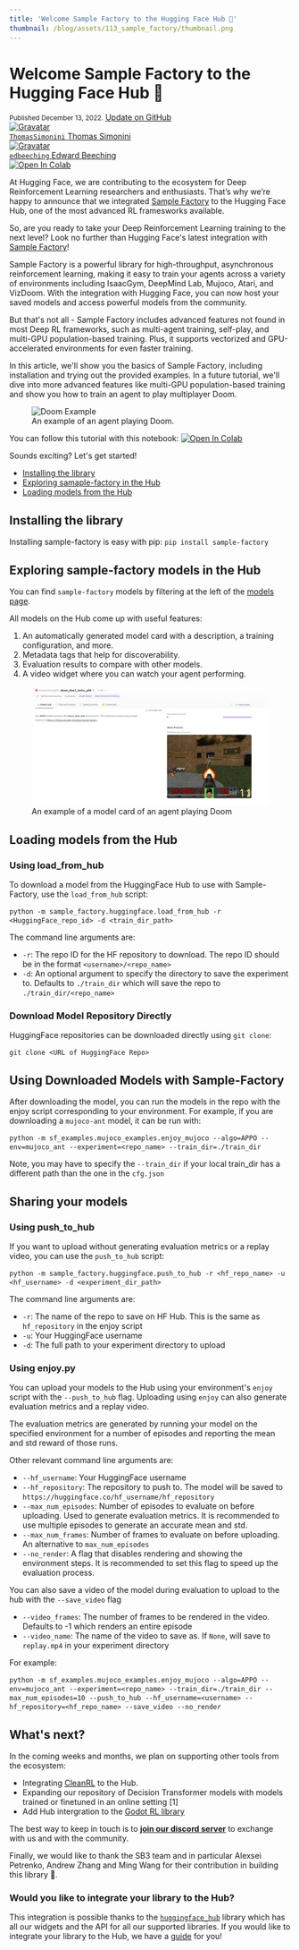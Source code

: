 ```yaml
---
title: 'Welcome Sample Factory to the Hugging Face Hub 🤗'
thumbnail: /blog/assets/113_sample_factory/thumbnail.png
---
```


<h1>
    Welcome Sample Factory to the Hugging Face Hub 🤗
</h1>

<div class="blog-metadata">
    <small>Published December 13, 2022.</small>
    <a target="_blank" class="btn no-underline text-sm mb-5 font-sans" href="https://github.com/huggingface/blog/blob/main/sample-factory.md">
        Update on GitHub
    </a>
</div>

<div class="author-card">
    <a href="/ThomasSimonini"> 
        <img class="avatar avatar-user" src="https://aeiljuispo.cloudimg.io/v7/https://s3.amazonaws.com/moonup/production/uploads/1632748593235-60cae820b1c79a3e4b436664.jpeg?w=200&h=200&f=face" title="Gravatar">
        <div class="bfc">
            <code>ThomasSimonini</code>
            <span class="fullname">Thomas Simonini</span>
        </div>
    </a>
</div>
<div class="author-card">
    <a href="/edbeeching"> 
        <img class="avatar avatar-user" src="https://aeiljuispo.cloudimg.io/v7/https://s3.amazonaws.com/moonup/production/uploads/1644220542819-noauth.jpeg?w=200&h=200&f=face" title="Gravatar">
        <div class="bfc">
            <code>edbeeching</code>
            <span class="fullname">Edward Beeching</span>
        </div>
    </a>
</div>

<a target="_blank" href="https://colab.research.google.com/github/huggingface/blog/blob/main/notebooks/113_sample_factory.ipynb">
    <img src="https://colab.research.google.com/assets/colab-badge.svg" alt="Open In Colab">
</a>



At Hugging Face, we are contributing to the ecosystem for Deep Reinforcement Learning researchers and enthusiasts. That’s why we’re happy to announce that we integrated [Sample Factory](https://github.com/alex-petrenko/sample-factory) to the Hugging Face Hub, one of the most advanced RL framesworks available.

So, are you ready to take your Deep Reinforcement Learning training to the next level? Look no further than Hugging Face's latest integration with [Sample Factory](https://github.com/alex-petrenko/sample-factory)!

Sample Factory is a powerful library for high-throughput, asynchronous reinforcement learning, making it easy to train your agents across a variety of environments including IsaacGym, DeepMind Lab, Mujoco,  Atari, and VizDoom. With the integration with Hugging Face, you can now host your saved models and access powerful models from the community.

But that's not all - Sample Factory includes advanced features not found in most Deep RL frameworks, such as multi-agent training, self-play, and multi-GPU population-based training. Plus, it supports vectorized and GPU-accelerated environments for even faster training.

In this article, we'll show you the basics of Sample Factory, including installation and trying out the provided examples. In a future tutorial, we'll dive into more advanced features like multi-GPU population-based training and show you how to train an agent to play multiplayer Doom.
<figure class="image table text-center m-0 w-full">
  <img src="assets/113_sample-factory/vizdoom_example.gif" alt="Doom Example"/>
  <figcaption>An example of an agent playing Doom.
</figcaption>
</figure>

You can follow this tutorial with this notebook:
<a target="_blank" href="https://colab.research.google.com/github/huggingface/blog/blob/main/notebooks/113_sample_factory.ipynb">
    <img src="https://colab.research.google.com/assets/colab-badge.svg" alt="Open In Colab">
</a>


Sounds exciting? Let's get started!

- [Installing the library]()
- [Exploring samaple-factory in the Hub]()
- [Loading models from the Hub]()


## Installing the library
Installing sample-factory is easy with pip:
`pip install sample-factory`


## Exploring sample-factory models in the Hub

You can find `sample-factory` models by filtering at the left of the [models page](https://huggingface.co/models?library=sample-factory).

All models on the Hub come up with useful features:
1. An automatically generated model card with a description, a training configuration, and more.
2. Metadata tags that help for discoverability.
3. Evaluation results to compare with other models.
4. A video widget where you can watch your agent performing.

<figure class="image table text-center m-0 w-full">
  <img src="assets/113_sample-factory/doom-example.jpg" alt="Doom Example"/>
  <figcaption>An example of a model card of an agent playing Doom
</figcaption>
</figure>


## Loading models from the Hub
### Using load_from_hub

To download a model from the HuggingFace Hub to use with Sample-Factory, use the `load_from_hub` script:

```
python -m sample_factory.huggingface.load_from_hub -r <HuggingFace_repo_id> -d <train_dir_path>
```

The command line arguments are:

- `-r`: The repo ID for the HF repository to download. The repo ID should be in the format `<username>/<repo_name>`
- `-d`: An optional argument to specify the directory to save the experiment to. Defaults to `./train_dir` which will save the repo to `./train_dir/<repo_name>`

### Download Model Repository Directly

HuggingFace repositories can be downloaded directly using `git clone`:

```
git clone <URL of HuggingFace Repo>
```

## Using Downloaded Models with Sample-Factory

After downloading the model, you can run the models in the repo with the enjoy script corresponding to your environment. For example, if you are downloading a `mujoco-ant` model, it can be run with:

```
python -m sf_examples.mujoco_examples.enjoy_mujoco --algo=APPO --env=mujoco_ant --experiment=<repo_name> --train_dir=./train_dir
```

Note, you may have to specify the `--train_dir` if your local train_dir has a different path than the one in the `cfg.json`

## Sharing your models
### Using push_to_hub

If you want to upload without generating evaluation metrics or a replay video, you can use the `push_to_hub` script:

```
python -m sample_factory.huggingface.push_to_hub -r <hf_repo_name> -u <hf_username> -d <experiment_dir_path>
```

The command line arguments are:

- `-r`: The name of the repo to save on HF Hub. This is the same as `hf_repository` in the enjoy script
- `-u`: Your HuggingFace username
- `-d`: The full path to your experiment directory to upload


### Using enjoy.py

You can upload your models to the Hub using your environment's `enjoy` script with the `--push_to_hub` flag. Uploading using `enjoy` can also generate evaluation metrics and a replay video.

The evaluation metrics are generated by running your model on the specified environment for a number of episodes and reporting the mean and std reward of those runs.

Other relevant command line arguments are:

- `--hf_username`: Your HuggingFace username
- `--hf_repository`: The repository to push to. The model will be saved to `https://huggingface.co/hf_username/hf_repository`
- `--max_num_episodes`: Number of episodes to evaluate on before uploading. Used to generate evaluation metrics. It is recommended to use multiple episodes to generate an accurate mean and std.
- `--max_num_frames`: Number of frames to evaluate on before uploading. An alternative to `max_num_episodes`
- `--no_render`: A flag that disables rendering and showing the environment steps. It is recommended to set this flag to speed up the evaluation process.

You can also save a video of the model during evaluation to upload to the hub with the `--save_video` flag

- `--video_frames`: The number of frames to be rendered in the video. Defaults to -1 which renders an entire episode
- `--video_name`: The name of the video to save as. If `None`, will save to `replay.mp4` in your experiment directory

For example:

```
python -m sf_examples.mujoco_examples.enjoy_mujoco --algo=APPO --env=mujoco_ant --experiment=<repo_name> --train_dir=./train_dir --max_num_episodes=10 --push_to_hub --hf_username=<username> --hf_repository=<hf_repo_name> --save_video --no_render
```

## What's next?
In the coming weeks and months, we plan on supporting other tools from the ecosystem:

- Integrating [CleanRL](https://github.com/vwxyzjn/cleanrl) to the Hub.
- Expanding our repository of Decision Transformer models with models trained or finetuned in an online setting [1]
- Add Hub intergration to the [Godot RL library](https://github.com/edbeeching/godot_rl_agents/)

The best way to keep in touch is to **[join our discord server](https://discord.gg/YRAq8fMnUG)** to exchange with us and with the community.

Finally, we would like to thank the SB3 team and in particular Alexsei Petrenko, Andrew Zhang and Ming Wang for their contribution in building this library 🤗.

### Would you like to integrate your library to the Hub?

This integration is possible thanks to the [`huggingface_hub`](https://github.com/huggingface/huggingface_hub) library which has all our widgets and the API for all our supported libraries. If you would like to integrate your library to the Hub, we have a [guide](https://huggingface.co/docs/hub/models-adding-libraries) for you!

